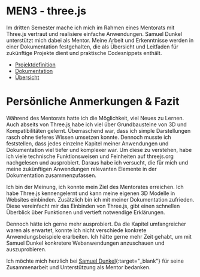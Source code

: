 # MEN3 - three.js
Im dritten Semester mache ich mich im Rahmen eines Mentorats mit Three.js vertraut und realisiere einfache Anwendungen. Samuel Dunkel unterstützt mich dabei als Mentor. Meine Arbeit und Erkenntnisse werden in einer Dokumentation festgehalten, die als Übersicht und Leitfaden für zukünftige Projekte dient und praktische Codesnippets enthält.

- [Projektdefinition](https://janschwegler.github.io/di-men3-three.js/projektdefinition)
- [Dokumentation](https://janschwegler.github.io/di-men3-three.js/dokumentation/dokumentation)
- [Übersicht](https://janschwegler.github.io/di-men3-three.js/dist)

# Persönliche Anmerkungen & Fazit
Während des Mentorats hatte ich die Möglichkeit, viel Neues zu Lernen. Auch abseits von Three.js habe ich viel über Grundbausteine von 3D und Kompatibilitäten gelernt. Überraschend war, dass ich simple Darstellungen rasch ohne tieferes Wissen umsetzen konnte. Dennoch musste ich feststellen, dass jedes einzelne Kapitel meiner Anwendungen und Dokumentation viel tiefer und komplexer war. Um diese zu verstehen, habe ich viele technische Funktionsweisen und Feinheiten auf threejs.org nachgelesen und ausprobiert. Daraus habe ich versucht, die für mich und meine zukünftigen Anwendungen relevanten Elemente in der Dokumentation zusammenzufassen.

Ich bin der Meinung, ich konnte mein Ziel des Mentorates erreichen. Ich habe Three.js kennengelernt und kann meine eigenen 3D Modelle in Websites einbinden. Zusätzlich bin ich mit meiner Dokumentation zufrieden. Diese vereinfacht mir das Einbinden von Three.js, gibt einen schnellen Überblick über Funktionen und vertieft notwendige Erklärungen.

Dennoch hätte ich gerne mehr ausprobiert. Da die Kapitel umfangreicher waren als erwartet, konnte ich nicht verschiede konkrete Anwendungsbeispiele erarbeiten. Ich hätte gerne mehr Zeit gehabt, um mit Samuel Dunkel konkretere Webanwendungen anzuschauen und auszuprobieren.

Ich möchte mich herzlich bei [Samuel Dunkel](https://dunkel.cc/){:target="_blank"} für seine Zusammenarbeit und Unterstützung als Mentor bedanken.